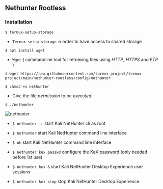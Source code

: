 ## Nethunter Rootless

### Installation
```
$ termux-setup-storage
```
* `Termux-setup-storage` in order to have access to shared storage

```
$ apt install wget
```
* `Wget` ( commandline tool for retrieving files using _HTTP_, _HTTPS_ and _FTP_ )

```
$ wget https://raw.githubusercontent.com/tormux-project/tormux-project/main/nethunter-rootless/config/nethunter
```

```
$ chmod +x nethunter
```

* Give the file _permission_ to be _executed_

```
$ ./nethunter
```

![nethunter](https://i.ibb.co/zZMLHTj/nethunter.jpg)


* `$ nethunter -r` start Kali NetHunter cli as root

* `$ nethunter` start Kali NetHunter command line interface

* `$ nh` start Kali NetHunter command line interface

* `$ nethunter kex passwd` configure the KeX password (only needed before 1st use)

* `$ nethunter kex &` start Kali NetHunter Desktop Experience user sessions

* `$ nethunter kex stop` stop Kali NetHunter Desktop Experience



